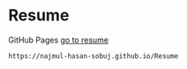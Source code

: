 # Resume

GitHub Pages
<a target="_blank" href="https://najmul-hasan-sobuj.github.io/Resume" data-view-component="true" class="Link--primary text-bold mx-2">
    go to resume
</a>

```
https://najmul-hasan-sobuj.github.io/Resume

```
